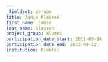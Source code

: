 ```yaml
---
_fieldset: person
title: Jamie Klassen
first_name: Jamie
last_name: Klassen
project_group: alumni
participation_date_start: 2011-05-16
participation_date_end: 2013-09-12
institution: Pivotal
---
```

